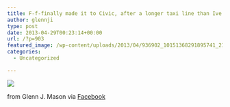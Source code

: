 ```yaml
---
title: F-f-finally made it to Civic, after a longer taxi line than Ive ever seen at Canberra airport. Hotel is funky, tho!
author: glennji
type: post
date: 2013-04-29T00:23:14+00:00
url: /?p=903
featured_image: /wp-content/uploads/2013/04/936902_10151368291895741_217641755_n.jpg
categories:
  - Uncategorized

---
```

<div>
  <img src='/wp-content/uploads/2013/04/936902_10151368291895741_217641755_n.jpg' style='max-width:600px;' /></p> 
  
  <div>
    from Glenn J. Mason via <a href="http://www.facebook.com/photo.php?fbid=10151368291895741&#038;set=a.10150907445480741.408542.551785740&#038;type=1">Facebook</a>
  </div>
</div>
